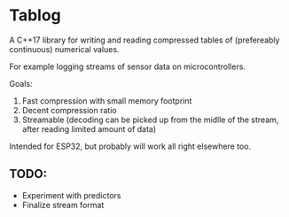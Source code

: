 # Tablog

A C++17 library for writing and reading compressed tables of (prefereably
continuous) numerical values.

For example logging streams of sensor data on microcontrollers.

Goals:
1. Fast compression with small memory footprint
2. Decent compression ratio
3. Streamable (decoding can be picked up from the midlle of the stream, after reading limited amount of data)

Intended for ESP32, but probably will work all right elsewhere too.

## TODO:
- Experiment with predictors
- Finalize stream format
